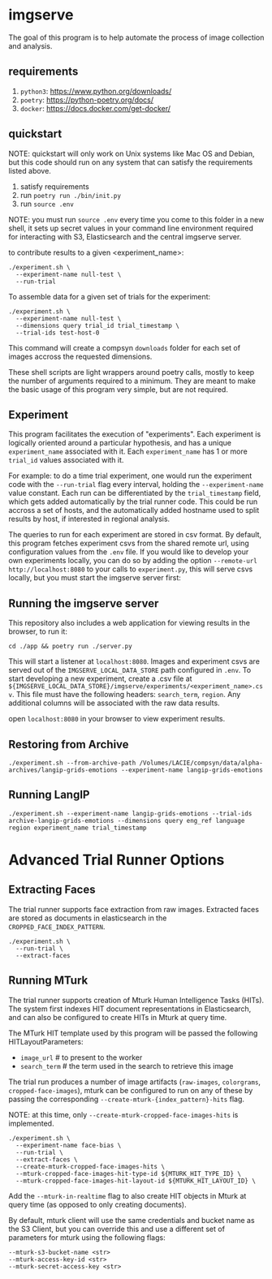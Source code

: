 # imgserve

The goal of this program is to help automate the process of image collection and analysis.

## requirements

1. `python3`: https://www.python.org/downloads/
2. `poetry`: https://python-poetry.org/docs/
3. `docker`: https://docs.docker.com/get-docker/

## quickstart

NOTE: quickstart will only work on Unix systems like Mac OS and Debian, but this code should run on any system that can satisfy the requirements listed above.

1. satisfy requirements
2. run `poetry run ./bin/init.py`
3. run `source .env`

NOTE: you must run `source .env` every time you come to this folder in a new shell, it sets up secret values in your command line environment required for interacting with S3, Elasticsearch and the central imgserve server.

to contribute results to a given <experiment_name>:

```
./experiment.sh \
  --experiment-name null-test \
  --run-trial
```

To assemble data for a given set of trials for the experiment:

```
./experiment.sh \
  --experiment-name null-test \
  --dimensions query trial_id trial_timestamp \
  --trial-ids test-host-0
```

This command will create a compsyn `downloads` folder for each set of images accross the requested dimensions.

These shell scripts are light wrappers around poetry calls, mostly to keep the number of arguments required to a minimum. They are meant to make the basic usage of this program very simple, but are not required.

## Experiment

This program facilitates the execution of "experiments". Each experiment is logically oriented around a particular hypothesis, and has a unique `experiment_name` associated with it. Each `experiment_name` has 1 or more `trial_id` values associated with it. 

For example: to do a time trial experiment, one would run the experiment code with the `--run-trial` flag every interval, holding the `--experiment-name` value constant. Each run can be differentiated by the `trial_timestamp` field, which gets added automatically by the trial runner code. This could be run accross a set of hosts, and the automatically added hostname used to split results by host, if interested in regional analysis.

The queries to run for each experiment are stored in csv format. By default, this program fetches experiment csvs from the shared remote url, using configuration values from the `.env` file. If you would like to develop your own experiments locally, you can do so by adding the option `--remote-url http://localhost:8080` to your calls to `experiment.py`, this will serve csvs locally, but you must start the imgserve server first:

## Running the imgserve server

This repository also includes a web application for viewing results in the browser, to run it:

`cd ./app && poetry run ./server.py`

This will start a listener at `localhost:8080`. Images and experiment csvs are served out of the `IMGSERVE_LOCAL_DATA_STORE` path configured in `.env`. To start developing a new experiment, create a .csv file at `${IMGSERVE_LOCAL_DATA_STORE}/imgserve/experiments/<experiment_name>.csv`. This file must have the following headers: `search_term`, `region`. Any additional columns will be associated with the raw data results.

open `localhost:8080` in your browser to view experiment results.


## Restoring from Archive

```
./experiment.sh --from-archive-path /Volumes/LACIE/compsyn/data/alpha-archives/langip-grids-emotions --experiment-name langip-grids-emotions
```

## Running LangIP

```
./experiment.sh --experiment-name langip-grids-emotions --trial-ids archive-langip-grids-emotions --dimensions query eng_ref language region experiment_name trial_timestamp
```

# Advanced Trial Runner Options

## Extracting Faces

The trial runner supports face extraction from raw images. Extracted faces are stored as documents in elasticsearch in the `CROPPED_FACE_INDEX_PATTERN`.

```
./experiment.sh \
  --run-trial \
  --extract-faces
```

## Running MTurk

The trial runner supports creation of Mturk Human Intelligence Tasks (HITs). The system first indexes HIT document representations in Elasticsearch, and can also be configured to create HITs in Mturk at query time.

The MTurk HIT template used by this program will be passed the following HITLayoutParameters:
- `image_url` # to present to the worker
- `search_term` # the term used in the search to retrieve this image

The trial run produces a number of image artifacts (`raw-images`, `colorgrams`, `cropped-face-images`), mturk can be configured to run on any of these by passing the corresponding `--create-mturk-{index_pattern}-hits` flag.

NOTE: at this time, only `--create-mturk-cropped-face-images-hits` is implemented.

```
./experiment.sh \
  --experiment-name face-bias \
  --run-trial \
  --extract-faces \
  --create-mturk-cropped-face-images-hits \
  --mturk-cropped-face-images-hit-type-id ${MTURK_HIT_TYPE_ID} \
  --mturk-cropped-face-images-hit-layout-id ${MTURK_HIT_LAYOUT_ID} \
```

Add the `--mturk-in-realtime` flag to also create HIT objects in Mturk at query time (as opposed to only creating documents).

By default, mturk client will use the same credentials and bucket name as the S3 Client, but you can override this and use a different set of parameters for mturk using the following flags:

```
--mturk-s3-bucket-name <str>
--mturk-access-key-id <str>
--mturk-secret-access-key <str>
```
